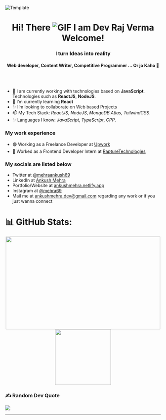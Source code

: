 ![Template](https://raw.githubusercontent.com/halfrost/halfrost/master/icons/header_.png)

<div align="center">
  <h1>Hi! There <img src="https://user-images.githubusercontent.com/18350557/176309783-0785949b-9127-417c-8b55-ab5a4333674e.gif" alt="GIF" /> I am Dev Raj Verma Welcome!</h1>
</div>

<h3 align="center">I turn Ideas into reality</h3>
<h4 align="center">Web developer, Content Writer, Competitive Programmer ... Or jo Kaho 🙂</h4><br><br>

- 👋 I am currently working with technologies based on **JavaScript**. Technologies such as **ReactJS**, **NodeJS**.
- 💞️ I’m currently learning **React**
- ✨ I’m looking to collaborate on Web based Projects
- 📫 My Tech Stack: *ReactJS*, *NodeJS*, *MongoDB Atlas*, *TailwindCSS*.
- ✨ Languages I know: *JavaScript*, *TypeScript*, *CPP*.

### My work experience
- 🟢 Working as a Freelance Developer at [Upwork](https://www.upwork.com/)
- 🔴 Worked as a Frontend Developer Intern at [RaptureTechnologies](http://rapturetechnology.com/)

### My socials are listed below
- Twitter at [@mehraankush69](https://twitter.com/mehrankush69)
- LinkedIn at [Ankush Mehra](https://www.linkedin.com/in/ankush-mehra-9a57a1233/)
- Portfolio/Website at [ankushmehra.netlify.app](https://ankushmehra.netlify.app/)
- Instagram at [@mehra69](https://www.instagram.com/mehra_69/)
- Mail me at [ankushmehra.dev@gmail.com](mailto:ankushmehra.dev@gmail.com) regarding any work or if you just wanna connect

# 📊 GitHub Stats:
<p align="center">
  <img height="300em" width="500em" src="https://github-readme-streak-stats.herokuapp.com/?user=mehraankush&theme=react&hide_border=true" />
  <br/>
  <img height="180em" src="https://github-readme-stats.vercel.app/api/top-langs/?username=mehraankush&theme=react&hide_border=true&include_all_commits=true&count_private=true&layout=compact" />
</p>

### ✍️ Random Dev Quote
![](https://quotes-github-readme.vercel.app/api?type=horizontal&theme=radical)

---

<!---
mehraankush/mehraankush is a ✨ special ✨ repository because its `README.md` (this file) appears on your GitHub profile.
You can click the Preview link to take a look at your changes.
--->
